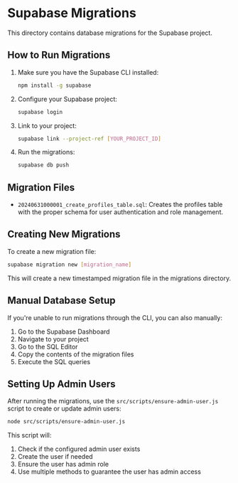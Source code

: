 # Supabase Migrations

This directory contains database migrations for the Supabase project.

## How to Run Migrations

1. Make sure you have the Supabase CLI installed:
   ```bash
   npm install -g supabase
   ```

2. Configure your Supabase project:
   ```bash
   supabase login
   ```

3. Link to your project:
   ```bash
   supabase link --project-ref [YOUR_PROJECT_ID]
   ```

4. Run the migrations:
   ```bash
   supabase db push
   ```

## Migration Files

- `20240631000001_create_profiles_table.sql`: Creates the profiles table with the proper schema for user authentication and role management.

## Creating New Migrations

To create a new migration file:

```bash
supabase migration new [migration_name]
```

This will create a new timestamped migration file in the migrations directory.

## Manual Database Setup

If you're unable to run migrations through the CLI, you can also manually:

1. Go to the Supabase Dashboard
2. Navigate to your project
3. Go to the SQL Editor
4. Copy the contents of the migration files
5. Execute the SQL queries

## Setting Up Admin Users

After running the migrations, use the `src/scripts/ensure-admin-user.js` script to create or update admin users:

```bash
node src/scripts/ensure-admin-user.js
```

This script will:
1. Check if the configured admin user exists
2. Create the user if needed
3. Ensure the user has admin role
4. Use multiple methods to guarantee the user has admin access 
